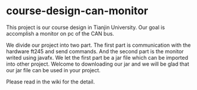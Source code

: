 course-design-can-monitor
=========================

This project is our course design in Tianjin University. Our goal is accomplish a monitor on pc of the CAN bus.

We divide our project into two part. The first part is communication with the hardware ft245 and send commands.
And the second part is the monitor writed using javafx. We let the first part be a jar file which can be imported 
into other project. Welcome to downloading our jar and we will be glad that our jar file can be used in your project.

Please read in the wiki for the detail.
